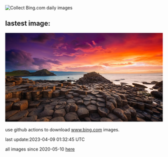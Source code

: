![Collect Bing.com daily images](https://github.com/counter2015/bing-daily-images/workflows/Collect%20Bing.com%20daily%20images/badge.svg)
## lastest image:
![](images/NIrelandGiants.jpg)

use github actions to download www.bing.com images.

last update:2023-04-09 01:32:45 UTC

all images since 2020-05-10 [here](https://github.com/counter2015/bing-daily-images/tree/master/images) 
